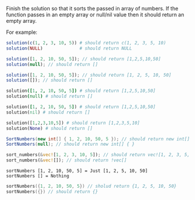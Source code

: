 Finish the solution so that it sorts the passed in array of numbers. If the function passes in an empty array or null/nil value then it should return an empty array.

For example:

```r
solution(c(1, 2, 3, 10, 5)) # should return c(1, 2, 3, 5, 10)
solution(NULL)              # should return NULL
```

```javascript
solution([1, 2, 10, 50, 5]); // should return [1,2,5,10,50]
solution(null); // should return []
```

```typescript
solution([1, 2, 10, 50, 5]); // should return [1, 2, 5, 10, 50]
solution([]); // should return []
```

```coffeescript
solution([1, 2, 10, 50, 5]) # should return [1,2,5,10,50]
solution(null) # should return []
```

```ruby
solution([1, 2, 10, 50, 5]) # should return [1,2,5,10,50]
solution(nil) # should return []
```

```python
solution([1,2,3,10,5]) # should return [1,2,3,5,10]
solution(None) # should return []
```

```csharp
SortNumbers(new int[] { 1, 2, 10, 50, 5 }); // should return new int[] { 1, 2, 5, 10, 50 }
SortNumbers(null); // should return new int[] { }
```

```rust
sort_numbers(&vec![1, 2, 3, 10, 5]); // should return vec![1, 2, 3, 5, 10]
sort_numbers(&vec![]); // should return !vec[]
```

```Hakell
sortNumbers [1, 2, 10, 50, 5] = Just [1, 2, 5, 10, 50]
sortNumbers [] = Nothing
```

```cpp
sortNumbers({1, 2, 10, 50, 5}) // sholud return {1, 2, 5, 10, 50}
sortNumbers({}) // should return {}
```